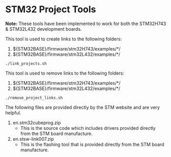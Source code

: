 # STM32 Project Tools

__Note:__ These tools have been implemented to work for both the STM32H743 & STM32L432 development boards.  

This tool is used to create links to the following folders:  
1. ${STM32BASE}/firmware/stm32H743/examples/*/  
2. ${STM32BASE}/firmware/stm32L432/examples/*/  

```
./link_projects.sh
```

This tool is used to remove links to the following folders:  
1. ${STM32BASE}/firmware/stm32H743/examples/*/  
2. ${STM32BASE}/firmware/stm32L432/examples/*/  

```
./remove_project_links.sh
```

The following files are provided directly by the STM website and are very helpful.  

1. en.stm32cubeprog.zip  
   * This is the source code which includes drivers provided directly from the STM board manufacture.  
2. en.stsw-link007.zip  
   * This is the flashing tool that is provided directly from the STM board manufacture.  
